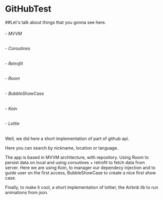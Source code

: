 # GitHubTest

##Let's talk about things that you gonna see here.

###### - MVVM
###### - Coroutines
###### - Retrofit
###### - Room
###### - BubbleShowCase
###### - Koin
###### - Lottie

Well, we did here a short implementation of part of github api. 

Here you can search by nickname, location or language.

The app is based in MVVM architecture, with repository. Using Room to persist data on local and using coroutines + retrofit to fetch data from server.
Here we are using Koin, to manager our dependecy injection and to guide user on the first access, BubbleShowCase to create a nice first show case.

Finally, to make it cool, a short implementation of lottier, the Airbnb lib to run animations from json.